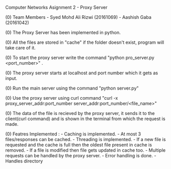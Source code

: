 
Computer Networks Asignment 2 - Proxy Server

(0) Team Members 
	- Syed Mohd Ali Rizwi 
		(20161069)
	- Aashish Gaba 
		(20161042)

(0) The Proxy Server has been implemented in python.

(0) All the files are stored in "cache" if the folder doesn't exist, program will take care of it.

(0) To start the proxy server write the command "python pro_server.py <port_number>" .

(0) The proxy server starts at localhost and port number which it gets as input.

(0) Run the main server using the command "python server.py"

(0) Use the proxy server using curl command "curl -x proxy_server_addr:port_number ​ server_addr:port_number/<file_name>"

(0) The data of the file is recieved by the proxy server, it sends it to the client(curl command) and is shown in the terminal from which the request is made.

(0) Featres Implemented :
	- Caching is implemented.
	- At most 3 files/responses can be cached.
	- Threading is implemented.
	- If a new file is requested and the cache is full then the oldest file present in cache is removed.
	- If a file is modified then file gets updated in cache too.
	- Multiple requests can be handled by the proxy server.
	- Error handling is done.
    - Handles directory
